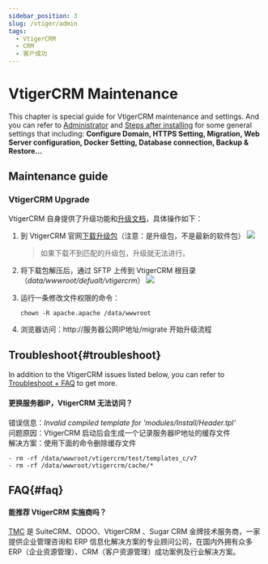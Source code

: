 ```yaml
---
sidebar_position: 3
slug: /vtiger/admin
tags:
  - VtigerCRM
  - CRM
  - 客户成功
---
```


# VtigerCRM Maintenance

This chapter is special guide for VtigerCRM maintenance and settings. And you can refer to [Administrator](../administrator) and [Steps after installing](../install/setup) for some general settings that including: **Configure Domain, HTTPS Setting, Migration, Web Server configuration, Docker Setting, Database connection, Backup & Restore...**  

## Maintenance guide

### VtigerCRM Upgrade

VtigerCRM 自身提供了升级功能和[升级文档](http://community.vtiger.com/help/vtigercrm/administrators/migration.html)，具体操作如下：

1. 到 VtigerCRM 官网[下载升级包](https://www.vtiger.com/open-source-crm/download-open-source/)（注意：是升级包，不是最新的软件包）
   ![](http://libs.websoft9.com/Websoft9/DocsPicture/zh/vtigercrm/vtigercrm-dlupgradepack-websoft9.png)
   
   > 如果下载不到匹配的升级包，升级就无法进行。
  
2. 将下载包解压后，通过 SFTP 上传到 VtigerCRM 根目录（*data/wwwroot/defualt/vtigercrm*）
   ![](http://libs.websoft9.com/Websoft9/DocsPicture/zh/vtigercrm/vtigercrm-unzippatch-websoft9.png)

3. 运行一条修改文件权限的命令：
    ~~~
    chown -R apache.apache /data/wwwroot
    ~~~

4.  浏览器访问：http://服务器公网IP地址/migrate 开始升级流程


## Troubleshoot{#troubleshoot}

In addition to the VtigerCRM issues listed below, you can refer to [Troubleshoot + FAQ](../troubleshoot) to get more.  

#### 更换服务器IP，VtigerCRM 无法访问？

错误信息：*Invalid compiled template for 'modules/Install/Header.tpl'*  
问题原因：VtigerCRM 启动后会生成一个记录服务器IP地址的缓存文件    
解决方案：使用下面的命令删除缓存文件  

```
- rm -rf /data/wwwroot/vtigercrm/test/templates_c/v7
- rm -rf /data/wwwroot/vtigercrm/cache/*
```

## FAQ{#faq}

#### 能推荐 VtigerCRM 实施商吗？

[TMC](https://www.louishe.com/) 是 SuiteCRM、ODOO、VtigerCRM 、Sugar CRM 金牌技术服务商，一家提供企业管理咨询和 ERP 信息化解决方案的专业顾问公司，在国内外拥有众多 ERP（企业资源管理）、CRM（客户资源管理）成功案例及行业解决方案。

